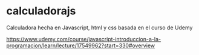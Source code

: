 # calculadorajs
Calculadora hecha en Javascript, html y css basada en el curso de Udemy 

https://www.udemy.com/course/javascript-introduccion-a-la-programacion/learn/lecture/17549962?start=330#overview
